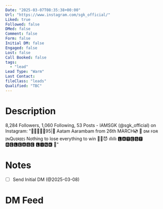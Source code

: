 ```yaml
---
Date: "2025-03-07T08:35:38+00:00"
Url: "https://www.instagram.com/sgk_official/"
Liked: true
Followed: false
DMed: false
Comment: false
Form: false
Initial DM: false
Engaged: false
Lost: false
Call Booked: false
tags:
  - "lead"
Lead Type: "Warm"
Last Contact:
fileClass: "leads"
Qualified: "TBC"
---
```

# Description
8,284 Followers, 1,060 Following, 53 Posts - IAMSGK (@sgk_official) on Instagram: "🏴‍☠️🥷🇫🇷95|🐅 
Aatam Aarambam from 26th MARCH💿
📩 ᴅᴍ ꜰᴏʀ ɪɴQᴜɪʀɪᴇꜱ 
Nothing to lose everything to win ☝🏽😈
ıllıllı 🅻🅰🆃🅴🆂🆃 🆁🅴🅻🅴🅰🆂🅴 🅻🅸🅽🅺 🔻"
# Notes
- [ ] Send Initial DM (@2025-03-08)
# DM Feed